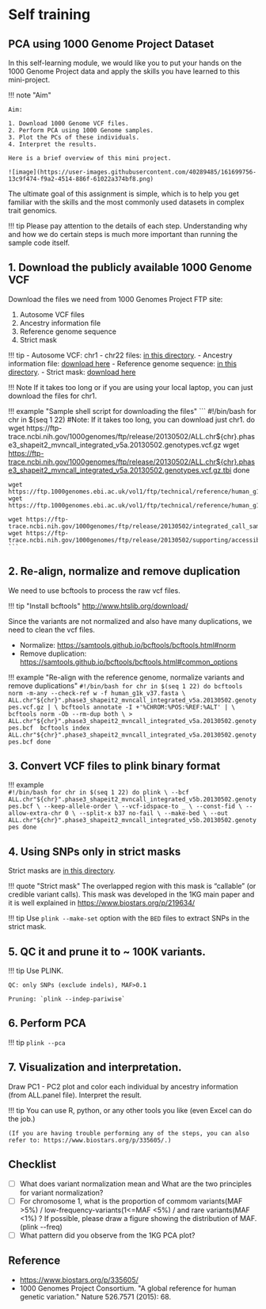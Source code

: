 # Self training

## PCA using 1000 Genome Project Dataset

In this self-learning module, we would like you to put your hands on the 1000 Genome Project data and apply the skills you have learned to this mini-project.

!!! note "Aim"
    
    Aim:
    
    1. Download 1000 Genome VCF files. 
    2. Perform PCA using 1000 Genome samples.
    3. Plot the PCs of these individuals.
    4. Interpret the results.

    Here is a brief overview of this mini project.

    ![image](https://user-images.githubusercontent.com/40289485/161699756-13c9f474-f9a2-4514-886f-61022a374bf8.png)

The ultimate goal of this assignment is simple, which is to help you get familiar with the skills and the most commonly used datasets in complex trait genomics.

!!! tip
    Please pay attention to the details of each step. Understanding why and how we do certain steps is much more important than running the sample code itself. 

## 1. Download the publicly available 1000 Genome VCF 


Download the files we need from 1000 Genomes Project FTP site:

1. Autosome VCF files
2. Ancestry information file
3. Reference genome sequence
4. Strict mask

!!! tip
    - Autosome VCF: chr1 - chr22 files: [in this directory](http://ftp.1000genomes.ebi.ac.uk/vol1/ftp/release/20130502/).
    - Ancestry information file: [download here](http://ftp.1000genomes.ebi.ac.uk/vol1/ftp/release/20130502/integrated_call_samples_v3.20130502.ALL.panel)
    - Reference genome sequence: [in this directory](https://ftp.1000genomes.ebi.ac.uk/vol1/ftp/technical/reference/).
    - Strict mask: [download here](https://ftp-trace.ncbi.nih.gov/1000genomes/ftp/release/20130502/supporting/accessible_genome_masks/20141020.strict_mask.whole_genome.bed)

!!! Note 
    If it takes too long or if you are using your local laptop, you can just download the files for chr1.

!!! example "Sample shell script for downloading the files"
    ```
    #!/bin/bash
    for chr in $(seq 1 22)  #Note: If it takes too long, you can download just chr1.
    do
    wget https://ftp-trace.ncbi.nih.gov/1000genomes/ftp/release/20130502/ALL.chr${chr}.phase3_shapeit2_mvncall_integrated_v5a.20130502.genotypes.vcf.gz
    wget https://ftp-trace.ncbi.nih.gov/1000genomes/ftp/release/20130502/ALL.chr${chr}.phase3_shapeit2_mvncall_integrated_v5a.20130502.genotypes.vcf.gz.tbi
    done
    
    wget https://ftp.1000genomes.ebi.ac.uk/vol1/ftp/technical/reference/human_g1k_v37.fasta.gz
    wget https://ftp.1000genomes.ebi.ac.uk/vol1/ftp/technical/reference/human_g1k_v37.fasta.fai
    
    wget https://ftp-trace.ncbi.nih.gov/1000genomes/ftp/release/20130502/integrated_call_samples_v3.20130502.ALL.panel
    wget https://ftp-trace.ncbi.nih.gov/1000genomes/ftp/release/20130502/supporting/accessible_genome_masks/20141020.strict_mask.whole_genome.bed
    ```

## 2. Re-align, normalize and remove duplication

We need to use bcftools to process the raw vcf files. 

!!! tip "Install bcftools"
    http://www.htslib.org/download/

Since the variants are not normalized and also have many duplications, we need to clean the vcf files.

- Normalize: https://samtools.github.io/bcftools/bcftools.html#norm
- Remove duplication: https://samtools.github.io/bcftools/bcftools.html#common_options


!!! example "Re-align with the reference genome, normalize variants and remove duplications" 
    ```
    #!/bin/bash
    for chr in $(seq 1 22)
    do
        bcftools norm -m-any --check-ref w -f human_g1k_v37.fasta \
          ALL.chr"${chr}".phase3_shapeit2_mvncall_integrated_v5a.20130502.genotypes.vcf.gz | \
          bcftools annotate -I +'%CHROM:%POS:%REF:%ALT' | \
            bcftools norm -Ob --rm-dup both \
              > ALL.chr"${chr}".phase3_shapeit2_mvncall_integrated_v5a.20130502.genotypes.bcf 
        bcftools index ALL.chr"${chr}".phase3_shapeit2_mvncall_integrated_v5a.20130502.genotypes.bcf
    done
    ```

## 3. Convert VCF files to plink binary format

!!! example    
    ```
    #!/bin/bash
    for chr in $(seq 1 22)
    do
    plink \
          --bcf ALL.chr"${chr}".phase3_shapeit2_mvncall_integrated_v5b.20130502.genotypes.bcf \
          --keep-allele-order \
          --vcf-idspace-to _ \
          --const-fid \
          --allow-extra-chr 0 \
          --split-x b37 no-fail \
          --make-bed \
          --out ALL.chr"${chr}".phase3_shapeit2_mvncall_integrated_v5b.20130502.genotypes
    done
    ```

## 4. Using SNPs only in strict masks

Strict masks are [in this directory](https://ftp.1000genomes.ebi.ac.uk/vol1/ftp/release/20130502/supporting/accessible_genome_masks/).

!!! quote "Strict mask"
    The overlapped region with this mask is “callable” (or credible variant calls).
    This mask was developed in the 1KG main paper and it is well explained in https://www.biostars.org/p/219634/

!!! tip
    Use `plink --make-set` option with the `BED` files to extract SNPs in the strict mask.

## 5. QC it and prune it to ~ 100K variants.

!!! tip
    Use PLINK.
    
    QC: only SNPs (exclude indels), MAF>0.1

    Pruning: `plink --indep-pariwise`

## 6. Perform PCA 

!!! tip
    `plink --pca`

## 7. Visualization and interpretation.

Draw PC1 - PC2 plot and color each individual by ancestry information (from ALL.panel file). Interpret the result.

!!! tip
    You can use R, python, or any other tools you like (even Excel can do the job.)
    
    (If you are having trouble performing any of the steps, you can also refer to: https://www.biostars.org/p/335605/.)

## Checklist 
- [ ] What does variant normalization mean and What are the two principles for variant normalization?
- [ ] For chromosome 1, what is the proportion of commom variants(MAF >5%) / low-frequency-variants(1<=MAF <5%) / and rare variants(MAF <1%) ? If possible, please draw a figure showing the distribution of MAF. (plink --freq)
- [ ] What pattern did you observe from the 1KG PCA plot? 

## Reference

- https://www.biostars.org/p/335605/
- 1000 Genomes Project Consortium. "A global reference for human genetic variation." Nature 526.7571 (2015): 68.